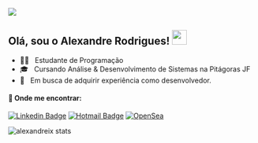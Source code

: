 ![](https://komarev.com/ghpvc/?username=alexandreix&color=006bed)

##  Olá, sou o <strong>Alexandre Rodrigues!</strong> <img src="https://media.giphy.com/media/hvRJCLFzcasrR4ia7z/giphy.gif" width="30" > 

- 🧑‍💻 &nbsp; Estudante de Programação
- 🎓 &nbsp;  Cursando Análise & Desenvolvimento de Sistemas na Pitágoras JF
- 🌱 &nbsp; Em busca de adquirir experiência como desenvolvedor.

#### 💬 Onde me encontrar:
[![Linkedin Badge](https://img.shields.io/badge/LinkedIn-0f6079?style=for-the-badge&logo=linkedin&logoColor=white&link=https://www.linkedin.com/in/alexandrerodriguesd/)](https://www.linkedin.com/in/alexandrerodriguesd/) 
[![Hotmail Badge](https://img.shields.io/badge/Outlook-73c0d7?style=for-the-badge&logo=microsoft-outlook&logoColor=white&link=//=mailto:alexandreix@hotmail.com)](mailto:alexandreix@hotmail.com)
[![OpenSea](https://img.shields.io/badge/OpenSea-00aedc.svg?style=for-the-badge&logo=opensea&logoColor=white&link=https://opensea.io/alexandrearts)](https://opensea.io/alexandrearts)

![alexandreix stats](https://github-readme-stats.vercel.app/api?username=alexandreix&show_icons=true&theme=radical)
<!--
**alexandreix/alexandreix** is a ✨ _special_ ✨ repository because its `README.md` (this file) appears on your GitHub profile.

Here are some ideas to get you started:

- 🔭 I’m currently working on ...
- 🌱 I’m currently learning ...
- 👯 I’m looking to collaborate on ...
- 🤔 I’m looking for help with ...
- 💬 Ask me about ...
- 📫 How to reach me: ...
- 😄 Pronouns: ...
- ⚡ Fun fact: ...
-->
